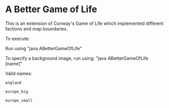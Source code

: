 A Better Game of Life
================

This is an extension of Conway's Game of Life which implemented different factions and map boundaries.

To execute:

Run using "java ABetterGameOfLife"

To specify a background image, run using: "java ABetterGameOfLife [name]"

Valid names:

	england

	europe_big

	europe_small

